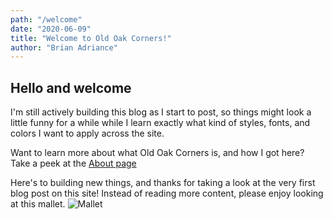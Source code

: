 ```yaml
---
path: "/welcome"
date: "2020-06-09"
title: "Welcome to Old Oak Corners!"
author: "Brian Adriance"
---
```


## Hello and welcome

I'm still actively building this blog as I start to post, so things might look a little funny for a while while I learn exactly what kind of styles, fonts, and colors I want to apply across the site.

Want to learn more about what Old Oak Corners is, and how I got here? Take a peek at the [About page](/about)

Here's to building new things, and thanks for taking a look at the very first blog post on this site! Instead of reading more content, please enjoy looking at this mallet.
![Mallet](https://res.cloudinary.com/dgqmwqi0v/image/upload/q_auto,f_auto,w_800/v1591900940/site-assets/mallet_vfigwm)
